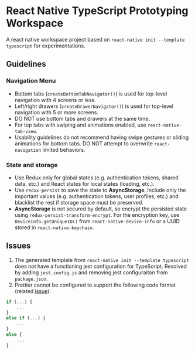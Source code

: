 # React Native TypeScript Prototyping Workspace

A react native workspace project based on `react-native init --template typescript` for experimentations.

## Guidelines

### Navigation Menu
- Bottom tabs (`createBottomTabNavigator()`) is used for top-level navigation with 4 screens or less.
- Left/right drawers (`createDrawerNavigator()`) is used for top-level navigation with 5 or more screens.
- DO NOT use bottom tabs and drawers at the same time.
- For top tabs with swiping and animations enabled, use `react-native-tab-view`.
- Usability guidelines do not recommend having swipe gestures or sliding animations for bottom tabs. DO NOT attempt to overwrite `react-navigation` limited behaviors.

### State and storage
- Use Redux only for global states (e.g. authentication tokens, shared data, etc.) and React states for local states (loading, etc.).
- Use `redux-persist` to save the state to **AsyncStorage**. Include only the important values (e.g. authentication tokens, user profiles, etc.) and blacklist the rest if storage space must be preserved.
- **AsyncStorage** is not secured by default, so encrypt the persisted state using `redux-persist-transform-encrypt`. For the encryption key, use `DeviceInfo.getUniqueID()` from `react-native-device-info` or a UUID stored in `react-native-keychain`.

## Issues
1. The generated template from `react-native init --template typescript` does not have a functioning jest configuration for TypeScript. Resolved by adding `jest.config.js` and removing jest configuraiton from `package.json`.
1. Prettier cannot be configured to support the following code format (related [issue](https://github.com/prettier/prettier/issues/840)):
```javascript
if (...) {
    ...
}
else if (...) {
    ...
}
else {
    ...
}
```